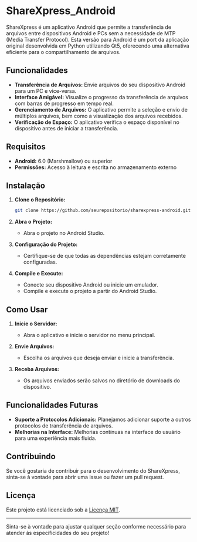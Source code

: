 # ShareXpress_Android

ShareXpress é um aplicativo Android que permite a transferência de arquivos entre dispositivos Android e PCs sem a necessidade de MTP (Media Transfer Protocol). Esta versão para Android é um port da aplicação original desenvolvida em Python utilizando Qt5, oferecendo uma alternativa eficiente para o compartilhamento de arquivos.

## Funcionalidades

- **Transferência de Arquivos:** Envie arquivos do seu dispositivo Android para um PC e vice-versa.
- **Interface Amigável:** Visualize o progresso da transferência de arquivos com barras de progresso em tempo real.
- **Gerenciamento de Arquivos:** O aplicativo permite a seleção e envio de múltiplos arquivos, bem como a visualização dos arquivos recebidos.
- **Verificação de Espaço:** O aplicativo verifica o espaço disponível no dispositivo antes de iniciar a transferência.

## Requisitos

- **Android:** 6.0 (Marshmallow) ou superior
- **Permissões:** Acesso à leitura e escrita no armazenamento externo

## Instalação

1. **Clone o Repositório:**

   ```sh
   git clone https://github.com/seurepositorio/sharexpress-android.git
   ```
2. **Abra o Projeto:**

   - Abra o projeto no Android Studio.
3. **Configuração do Projeto:**

   - Certifique-se de que todas as dependências estejam corretamente configuradas.
4. **Compile e Execute:**

   - Conecte seu dispositivo Android ou inicie um emulador.
   - Compile e execute o projeto a partir do Android Studio.

## Como Usar

1. **Inicie o Servidor:**

   - Abra o aplicativo e inicie o servidor no menu principal.
2. **Envie Arquivos:**

   - Escolha os arquivos que deseja enviar e inicie a transferência.
3. **Receba Arquivos:**

   - Os arquivos enviados serão salvos no diretório de downloads do dispositivo.

## Funcionalidades Futuras

- **Suporte a Protocolos Adicionais:** Planejamos adicionar suporte a outros protocolos de transferência de arquivos.
- **Melhorias na Interface:** Melhorias contínuas na interface do usuário para uma experiência mais fluida.

## Contribuindo

Se você gostaria de contribuir para o desenvolvimento do ShareXpress, sinta-se à vontade para abrir uma issue ou fazer um pull request.

## Licença

Este projeto está licenciado sob a [Licença MIT](LICENSE).

---

Sinta-se à vontade para ajustar qualquer seção conforme necessário para atender às especificidades do seu projeto!
